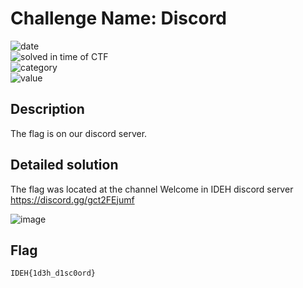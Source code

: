 # Challenge Name: Discord


![date](https://img.shields.io/badge/date-26.02.2023-brightgreen.svg)  
![solved in time of CTF](https://img.shields.io/badge/solved-in%20time%20of%20CTF-brightgreen.svg)   
![category](https://img.shields.io/badge/category-Cryptography-blueviolet.svg)   
![value](https://img.shields.io/badge/value-50-blue.svg)  


## Description

The flag is on our discord server.

## Detailed solution

The flag was located at the channel Welcome in IDEH discord server https://discord.gg/gct2FEjumf

![image](https://user-images.githubusercontent.com/72421091/221425700-3d06ed1d-f22d-489a-8ceb-91073e2f9915.png)

## Flag

```
IDEH{1d3h_d1sc0ord}
```
